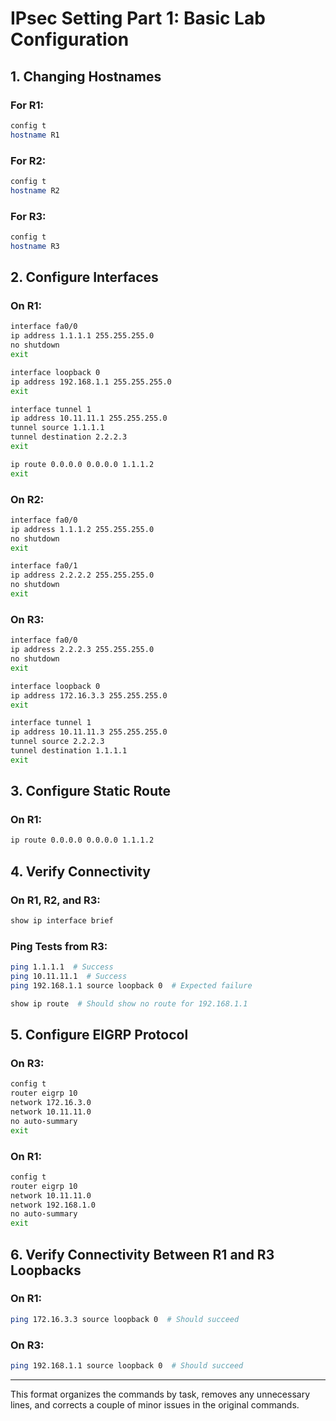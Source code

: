 # IPsec Setting Part 1: Basic Lab Configuration

## 1. Changing Hostnames

### For R1:

```bash
config t
hostname R1
```

### For R2:

```bash
config t
hostname R2
```

### For R3:

```bash
config t
hostname R3
```

## 2. Configure Interfaces

### On R1:

```bash
interface fa0/0
ip address 1.1.1.1 255.255.255.0
no shutdown
exit

interface loopback 0
ip address 192.168.1.1 255.255.255.0
exit

interface tunnel 1
ip address 10.11.11.1 255.255.255.0
tunnel source 1.1.1.1
tunnel destination 2.2.2.3
exit

ip route 0.0.0.0 0.0.0.0 1.1.1.2
exit
```

### On R2:

```bash
interface fa0/0
ip address 1.1.1.2 255.255.255.0
no shutdown
exit

interface fa0/1
ip address 2.2.2.2 255.255.255.0
no shutdown
exit
```

### On R3:

```bash
interface fa0/0
ip address 2.2.2.3 255.255.255.0
no shutdown
exit

interface loopback 0
ip address 172.16.3.3 255.255.255.0
exit

interface tunnel 1
ip address 10.11.11.3 255.255.255.0
tunnel source 2.2.2.3
tunnel destination 1.1.1.1
exit
```

## 3. Configure Static Route

### On R1:

```bash
ip route 0.0.0.0 0.0.0.0 1.1.1.2
```

## 4. Verify Connectivity

### On R1, R2, and R3:

```bash
show ip interface brief
```

### Ping Tests from R3:

```bash
ping 1.1.1.1  # Success
ping 10.11.11.1  # Success
ping 192.168.1.1 source loopback 0  # Expected failure

show ip route  # Should show no route for 192.168.1.1
```

## 5. Configure EIGRP Protocol

### On R3:

```bash
config t
router eigrp 10
network 172.16.3.0
network 10.11.11.0
no auto-summary
exit
```

### On R1:

```bash
config t
router eigrp 10
network 10.11.11.0
network 192.168.1.0
no auto-summary
exit
```

## 6. Verify Connectivity Between R1 and R3 Loopbacks

### On R1:

```bash
ping 172.16.3.3 source loopback 0  # Should succeed
```

### On R3:

```bash
ping 192.168.1.1 source loopback 0  # Should succeed
```

---

This format organizes the commands by task, removes any unnecessary lines, and corrects a couple of minor issues in the original commands.
